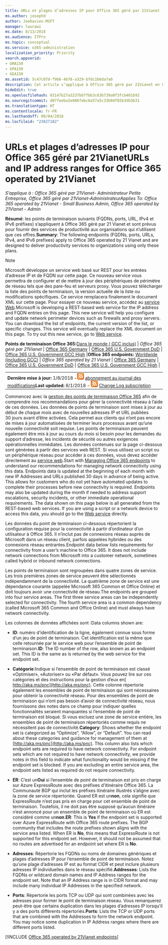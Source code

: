 ```yaml
---
title: URLs et plages d’adresses IP pour Office 365 géré par 21Vianet
ms.author: josephd
author: JoeDavies-MSFT
manager: laurawi
ms.date: 8/13/2018
ms.audience: ITPro
ms.topic: conceptual
ms.service: o365-administration
localization_priority: Priority
search.appverid:
- GMA150
- GPA150
- GEA150
ms.assetid: 5c47c07d-f9b6-4b78-a329-bfdc1b6da7a0
description: Cet article s’applique à Office 365 géré par 21Vianet en Chine. Cet article répertorie les URLs et plages d’adresses IP utilisées par Office 365 géré par 21Vianet.
hideEdit: true
ms.openlocfilehash: 83147b27a3237bb7fbb3c63b739a0f3fcb401b92
ms.sourcegitcommit: d07feeba2e886febc6a57a5c33b0df02b3db5631
ms.translationtype: HT
ms.contentlocale: fr-FR
ms.lasthandoff: 09/04/2018
ms.locfileid: "23827182"
---
```

# <a name="urls-and-ip-address-ranges-for-office-365-operated-by-21vianet"></a><span data-ttu-id="b721c-104">URLs et plages d’adresses IP pour Office 365 géré par 21Vianet</span><span class="sxs-lookup"><span data-stu-id="b721c-104">URLs and IP address ranges for Office 365 operated by 21Vianet</span></span>

 <span data-ttu-id="b721c-105">*S’applique à : Office 365 géré par 21Vianet- Administrateur Petite Entreprise, Office 365 géré par 21Vianet-Administrateur*</span><span class="sxs-lookup"><span data-stu-id="b721c-105">*Applies To: Office 365 operated by 21Vianet - Small Business Admin, Office 365 operated by 21Vianet - Admin*</span></span>

<span data-ttu-id="b721c-106">**Résumé**: les points de terminaison suivants (FQDNs, ports, URL, IPv4 et IPv6 préfixes) s’appliquent à Office 365 géré par 21 Vianet et sont prévus pour fournir des services de productivité aux organisations qui n’utilisent que ces offres.</span><span class="sxs-lookup"><span data-stu-id="b721c-106">**Summary**: The following endpoints (FQDNs, ports, URLs, IPv4, and IPv6 prefixes) apply to Office 365 operated by 21 Vianet and are designed to deliver productivity services to organizations using only these plans.</span></span>
  
> [!NOTE]
> <span data-ttu-id="b721c-p102">Microsoft développe un service web basé sur REST pour les entrées d’adresse IP et de FQDN sur cette page. Ce nouveau service vous permettra de configurer et de mettre à jour des périphériques de périmètre de réseau tels que des pare-feu et serveurs proxy. Vous pouvez télécharger la liste des points de terminaison, la version actuelle de la liste ou modifications spécifiques. Ce service remplacera finalement le document XML sur cette page. Pour essayer ce nouveau service, accédez au [service Web](office-365-ip-web-service.md).</span><span class="sxs-lookup"><span data-stu-id="b721c-p102">Microsoft is developing a REST-based web service for the IP address and FQDN entries on this page. This new service will help you configure and update network perimeter devices such as firewalls and proxy servers. You can download the list of endpoints, the current version of the list, or specific changes. This service will eventually replace the XML document on this page. To try out this new service, go to [Web service](office-365-ip-web-service.md).</span></span> 
  
 <span data-ttu-id="b721c-112">**Points de terminaison Office 365:**[Dans le monde ( GCC inclus)](urls-and-ip-address-ranges.md)  | *Office 365 géré par 21Vianet* | [Office 365 Germany](office-365-germany-endpoints.md) | [Office 365 U.S. Government DoD](office-365-u-s-government-dod-endpoints.md) | [Office 365 U.S. Government GCC High](office-365-u-s-government-gcc-high-endpoints.md) |</span><span class="sxs-lookup"><span data-stu-id="b721c-112">**Office 365 endpoints:** [Worldwide (including GCC)](urls-and-ip-address-ranges.md)  | *Office 365 operated by 21 Vianet* | [Office 365 Germany](office-365-germany-endpoints.md) | [Office 365 U.S. Government DoD](office-365-u-s-government-dod-endpoints.md) | [Office 365 U.S. Government GCC High](office-365-u-s-government-gcc-high-endpoints.md) |</span></span>
  
|||
|:-----|:-----|
|<span data-ttu-id="b721c-113">**Dernière mise à jour:** 1/8/2018 -![RSS](media/5dc6bb29-25db-4f44-9580-77c735492c4b.png) [abonnement au journal des modifications](http://go.microsoft.com/fwlink/?LinkId=536386)</span><span class="sxs-lookup"><span data-stu-id="b721c-113">**Last updated:** 8/1/2018 - ![RSS](media/5dc6bb29-25db-4f44-9580-77c735492c4b.png) [Change Log subscription](http://go.microsoft.com/fwlink/?LinkId=536386)</span></span>||

<span data-ttu-id="b721c-p103">Commencez avec la [gestion des points de terminaison Office 365](managing-office-365-endpoints.md) afin de comprendre nos recommandations pour gérer la connectivité réseau à l’aide de ces données. Les données de points de terminaison sont mises à jour au début de chaque mois avec de nouvelles adresses IP et URL publiées 30 jours avant d’être activées. Cela permet aux clients qui n’ont pas encore de mises à jour automatisées de terminer leurs processus avant qu’une nouvelle connectivité soit requise. Les points de terminaison peuvent également être mis à jour au cours du mois si besoin pour les demandes du support d’adresse, les incidents de sécurité ou autres exigences opérationnelles immédiates. Les données contenues sur la page ci-dessous sont générées à partir des services web REST. Si vous utilisez un script ou un périphérique réseau pour accéder à ces données, vous devez accéder directement au [service web](office-365-ip-web-service.md).</span><span class="sxs-lookup"><span data-stu-id="b721c-p103">Start with [Managing Office 365 endpoints](managing-office-365-endpoints.md) to understand our recommendations for managing network connectivity using this data. Endpoints data is updated at the beginning of each month with new IP Addresses and URLs published 30 days in advance of being active. This allows for customers who do not yet have automated updates to complete their processes before new connectivity is required. Endpoints may also be updated during the month if needed to address support escalations, security incidents, or other immediate operational requirements. The data shown on this page below is all generated from the REST-based web services. If you are using a script or a network device to access this data, you should go to the [Web service](office-365-ip-web-service.md) directly.</span></span>

<span data-ttu-id="b721c-p104">Les données du point de terminaison ci-dessous répertorient la configuration requise pour la connectivité à partir d’ordinateur d’un utilisateur à Office 365. Il n’inclut pas de connexions réseau auprès de Microsoft dans un réseau client, parfois appelées hybrides ou des connexions réseau entrantes.</span><span class="sxs-lookup"><span data-stu-id="b721c-p104">Endpoint data below lists requirements for connectivity from a user’s machine to Office 365. It does not include network connections from Microsoft into a customer network, sometimes called hybrid or inbound network connections.</span></span>

<span data-ttu-id="b721c-p105">Les points de terminaison sont regroupées dans quatre zones de service. Les trois premières zones de service peuvent être sélectionnés indépendamment de la connectivité. La quatrième zone de service est une dépendance courante (appelée Microsoft 365 Common et Office Online) et doit toujours avoir une connectivité de réseau.</span><span class="sxs-lookup"><span data-stu-id="b721c-p105">The endpoints are grouped into four service areas. The first three service areas can be independently selected for connectivity. The fourth service area is a common dependency (called Microsoft 365 Common and Office Online) and must always have network connectivity.</span></span>

<span data-ttu-id="b721c-125">Les colonnes de données affichées sont :</span><span class="sxs-lookup"><span data-stu-id="b721c-125">Data columns shown are:</span></span>

- <span data-ttu-id="b721c-p106">**ID**: numéro d’identification de la ligne, également connue sous forme d’un jeu de point de terminaison. Cet identification est la même que celle retournée par le service web pour l’ensemble de point de terminaison.</span><span class="sxs-lookup"><span data-stu-id="b721c-p106">**ID**: The ID number of the row, also known as an endpoint set. This ID is the same as is returned by the web service for the endpoint set.</span></span>

- <span data-ttu-id="b721c-p107">**Catégorie**:Indique si l’ensemble de point de terminaison est classé «Optimiser», «Autoriser» ou «Par défaut». Vous pouvez lire sur ces catégories et des instructions pour la gestion d’eux en[ http://aka.ms/pnc](http://aka.ms/pnc). Cette colonne répertorie également les ensembles de point de terminaison qui sont nécessaires pour obtenir la connectivité réseau. Pour des ensembles de point de terminaison qui n’ont pas besoin d’avoir de connectivité réseau, nous fournissons des notes dans ce champ pour indiquer quelles fonctionnalités seraient manquantes si l’ensemble de point de terminaison est bloqué. Si vous excluez une zone de service entière, les ensembles de point de terminaison répertoriés comme  requis ne nécessitent pas de connectivité.</span><span class="sxs-lookup"><span data-stu-id="b721c-p107">**Category**: Shows whether the endpoint set is categorized as “Optimize”, “Allow”, or “Default”. You can read about these categories and guidance for management of them at [http://aka.ms/pnc](http://aka.ms/pnc). This column also lists which endpoint sets are required to have network connectivity. For endpoint sets which are not required to have network connectivity, we provide notes in this field to indicate what functionality would be missing if the endpoint set is blocked. If you are excluding an entire service area, the endpoint sets listed as required do not require connectivity.</span></span>

- <span data-ttu-id="b721c-p108">**ER**: C’est un**Oui** si l’ensemble de point de terminaison est pris en charge sur Azure ExpressRoute avec des préfixes d’itinéraire Office 365. La Communauté BGP qui inclut les préfixes itinéraire illustrés s’aligne avec la zone de service répertoriée. Quand ER est un**non**, cela signifie que ExpressRoute n’est pas pris en charge pour cet ensemble de point de terminaison. Toutefois, il ne doit pas être supposé qu’aucun itinéraire n’est annoncé pour un ensemble de point de terminaison où ER est considéré comme un**non**.</span><span class="sxs-lookup"><span data-stu-id="b721c-p108">**ER**: This is **Yes** if the endpoint set is supported over Azure ExpressRoute with Office 365 route prefixes. The BGP community that includes the route prefixes shown aligns with the service area listed. When ER is **No**, this means that ExpressRoute is not supported for this endpoint set. However, it should not be assumed that no routes are advertised for an endpoint set where ER is **No**.</span></span>

- <span data-ttu-id="b721c-p109">**Adresses**: Répertorie les FQDNs ou noms de domaines génériques et plages d’adresses IP pour l’ensemble de point de terminaison. Notez qu’une plage d’adresses IP est au format CIDR et peut inclure plusieurs adresses IP individuelles dans le réseau spécifié.</span><span class="sxs-lookup"><span data-stu-id="b721c-p109">**Addresses**: Lists the FQDNs or wildcard domain names and IP Address ranges for the endpoint set. Note that an IP Address range is in CIDR format and may include many individual IP Addresses in the specified network.</span></span>
 
- <span data-ttu-id="b721c-p110">**Ports**: Répertorie les ports TCP ou UDP qui sont combinées avec les adresses pour former le point de terminaison réseau. Vous remarquerez peut-être que certains duplication dans les plages d’adresses IP lorsqu’il y a des ports différents répertoriés.</span><span class="sxs-lookup"><span data-stu-id="b721c-p110">**Ports**: Lists the TCP or UDP ports that are combined with the Addresses to form the network endpoint. You may notice some duplication in IP Address ranges where there are different ports listed.</span></span>

[!INCLUDE [Office 365 operated by 21Vianet endpoints](./includes/office-365-operated-by-21vianet-endpoints.md)]


